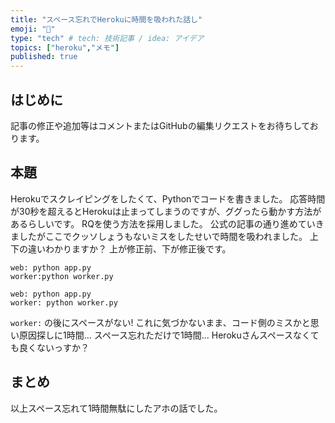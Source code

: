 ```yaml
---
title: "スペース忘れでHerokuに時間を吸われた話し"
emoji: "🤖"
type: "tech" # tech: 技術記事 / idea: アイデア
topics: ["heroku","メモ"]
published: true
---
```


## はじめに

記事の修正や追加等はコメントまたはGitHubの編集リクエストをお待ちしております。

## 本題

Herokuでスクレイピングをしたくて、Pythonでコードを書きました。
応答時間が30秒を超えるとHerokuは止まってしまうのですが、ググったら動かす方法があるらしいです。
RQを使う方法を採用しました。
公式の記事の通り進めていきましたがここでクッソしょうもないミスをしたせいで時間を吸われました。
上下の違いわかりますか？
上が修正前、下が修正後です。

```text
web: python app.py
worker:python worker.py
```

```text
web: python app.py
worker: python worker.py
```

`worker:` の後にスペースがない!
これに気づかないまま、コード側のミスかと思い原因探しに1時間...
スペース忘れただけで1時間...
Herokuさんスペースなくても良くないっすか？

## まとめ

以上スペース忘れて1時間無駄にしたアホの話でした。
